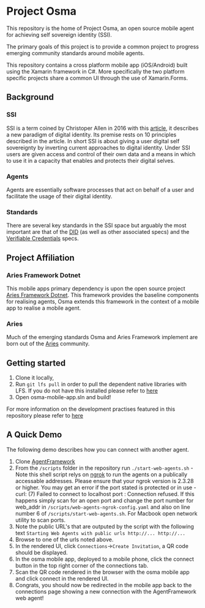 # Project Osma

This repository is the home of Project Osma, an open source mobile agent for achieving self sovereign identity (SSI).

The primary goals of this project is to provide a common project to progress emerging community standards around mobile agents.

This repository contains a cross platform mobile app (iOS/Android) built using the Xamarin framework in C#. More specifically the two platform specific projects share a common UI through the use of Xamarin.Forms.

## Background

### SSI

SSI is a term coined by Christoper Allen in 2016 with this [article](http://www.lifewithalacrity.com/2016/04/the-path-to-self-soverereign-identity.html), it describes a new paradigm of digital identity. Its premise rests on 10 principles described in the article. In short SSI is about giving a user digital self sovereignty by inverting current approaches to digital identity. Under SSI users are given access and control of their own data and a means in which to use it in a capacity that enables and protects their digital selves.  

### Agents

Agents are essentially software processes that act on behalf of a user and facilitate the usage of their digital identity.

### Standards

There are several key standards in the SSI space but arguably the most important are that of the [DID](https://w3c-ccg.github.io/did-primer/) (as well as other associated specs) and the [Verifiable Credentials](https://w3c.github.io/vc-data-model/) specs. 

## Project Affiliation

### Aries Framework Dotnet

This mobile apps primary dependency is upon the open source project [Aries Framework Dotnet](https://github.com/hyperledger/aries-framework-dotnet). This framework provides the baseline components for realising agents, Osma extends this framework in the context of a mobile app to realise a mobile agent.

### Aries

Much of the emerging standards Osma and Aries Framework implement are born out of the [Aries](https://github.com/hyperledger/aries-rfcs) community.

## Getting started
1. Clone it locally,
2. Run `git lfs pull` in order to pull the dependent native libraries with LFS. If you do not have this installed please refer to [here](docs/development.md)  
3. Open osma-mobile-app.sln and build!

For more information on the development practises featured in this repository please refer to [here](docs/development.md)

## A Quick Demo

The following demo describes how you can connect with another agent.

1. Clone [AgentFramework](https://github.com/streetcred-id/agent-framework)
2. From the `/scripts` folder in the repository run `./start-web-agents.sh` - Note this shell script relys on [ngrok](https://ngrok.com/) to run the agents on a publically accessable addresses. Please ensure that your ngrok version is 2.3.28 or higher. You may get an error if the port stated is protected or in use - curl: (7) Failed to connect to localhost port <port>: Connection refused. If this happens simply scan for an open port and change the port number for web_addr in `/scripts/web-agents-ngrok-config.yaml` and also on line number 6 of `/scripts/start-web-agents.sh`. For Macbook open network utility to scan ports.
3. Note the public URL's that are outputed by the script with the following text `Starting Web Agents with public urls http://... http://...`
4. Browse to one of the urls noted above.
5. In the rendered UI, click `Connections`->`Create Invitation`, a QR code should be displayed.
6. In the osma mobile app, deployed to a mobile phone, click the connect button in the top right corner of the connections tab.
7. Scan the QR code rendered in the browser with the osma mobile app and click connect in the rendered UI.
8. Congrats, you should now be redirected in the mobile app back to the connections page showing a new connection with the AgentFramework web agent! 


